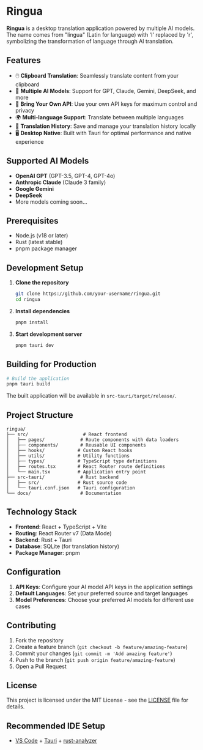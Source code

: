 # Ringua

**Ringua** is a desktop translation application powered by multiple AI models. The name comes from "lingua" (Latin for language) with 'l' replaced by 'r', symbolizing the transformation of language through AI translation.

## Features

- 🖱️ **Clipboard Translation**: Seamlessly translate content from your clipboard
- 🤖 **Multiple AI Models**: Support for GPT, Claude, Gemini, DeepSeek, and more
- 🔑 **Bring Your Own API**: Use your own API keys for maximum control and privacy
- 🌍 **Multi-language Support**: Translate between multiple languages
- 📝 **Translation History**: Save and manage your translation history locally
- 🖥️ **Desktop Native**: Built with Tauri for optimal performance and native experience

## Supported AI Models

- **OpenAI GPT** (GPT-3.5, GPT-4, GPT-4o)
- **Anthropic Claude** (Claude 3 family)
- **Google Gemini**
- **DeepSeek**
- More models coming soon...

## Prerequisites

- Node.js (v18 or later)
- Rust (latest stable)
- pnpm package manager

## Development Setup

1. **Clone the repository**
   ```bash
   git clone https://github.com/your-username/ringua.git
   cd ringua
   ```

2. **Install dependencies**
   ```bash
   pnpm install
   ```

3. **Start development server**
   ```bash
   pnpm tauri dev
   ```

## Building for Production

```bash
# Build the application
pnpm tauri build
```

The built application will be available in `src-tauri/target/release/`.

## Project Structure

```
ringua/
├── src/                    # React frontend
│   ├── pages/             # Route components with data loaders
│   ├── components/        # Reusable UI components
│   ├── hooks/            # Custom React hooks
│   ├── utils/            # Utility functions
│   ├── types/            # TypeScript type definitions
│   ├── routes.tsx        # React Router route definitions
│   └── main.tsx          # Application entry point
├── src-tauri/             # Rust backend
│   ├── src/              # Rust source code
│   └── tauri.conf.json   # Tauri configuration
└── docs/                  # Documentation
```

## Technology Stack

- **Frontend**: React + TypeScript + Vite
- **Routing**: React Router v7 (Data Mode)
- **Backend**: Rust + Tauri
- **Database**: SQLite (for translation history)
- **Package Manager**: pnpm

## Configuration

1. **API Keys**: Configure your AI model API keys in the application settings
2. **Default Languages**: Set your preferred source and target languages
3. **Model Preferences**: Choose your preferred AI models for different use cases

## Contributing

1. Fork the repository
2. Create a feature branch (`git checkout -b feature/amazing-feature`)
3. Commit your changes (`git commit -m 'Add amazing feature'`)
4. Push to the branch (`git push origin feature/amazing-feature`)
5. Open a Pull Request

## License

This project is licensed under the MIT License - see the [LICENSE](LICENSE) file for details.

## Recommended IDE Setup

- [VS Code](https://code.visualstudio.com/) + [Tauri](https://marketplace.visualstudio.com/items?itemName=tauri-apps.tauri-vscode) + [rust-analyzer](https://marketplace.visualstudio.com/items?itemName=rust-lang.rust-analyzer)
